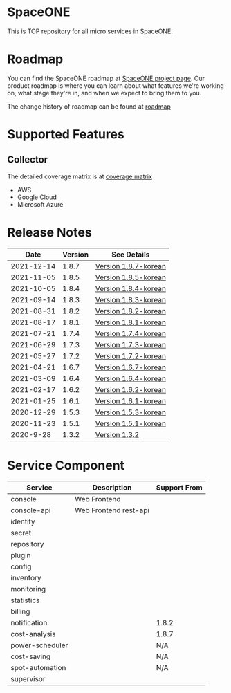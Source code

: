 # SpaceONE

This is TOP repository for all micro services in SpaceONE.

# Roadmap

You can find the SpaceONE roadmap at [SpaceONE project page](https://github.com/spaceone-dev/spaceone/projects/1).
Our product roadmap is where you can learn about what features we're working on, what stage they're in, 
and when we expect to bring them to you.

The change history of roadmap can be found at [roadmap](./roadmap.md)

# Supported Features

## Collector

The detailed coverage matrix is at [coverage matrix](./docs/collector_coverage.md)

* AWS
* Google Cloud
* Microsoft Azure

# Release Notes

| Date       | Version | See Details                                                 |
|------------|---------|-------------------------------------------------------------|
| 2021-12-14 | 1.8.7   | [Version 1.8.7-korean](./release_notes/ko/version_1.8.7.md) |
| 2021-11-05 | 1.8.5   | [Version 1.8.5-korean](./release_notes/ko/version_1.8.5.md) |
| 2021-10-05 | 1.8.4   | [Version 1.8.4-korean](./release_notes/ko/version_1.8.4.md) |
| 2021-09-14 | 1.8.3   | [Version 1.8.3-korean](./release_notes/ko/version_1.8.3.md) |
| 2021-08-31 | 1.8.2   | [Version 1.8.2-korean](./release_notes/ko/version_1.8.2.md) |
| 2021-08-17 | 1.8.1   | [Version 1.8.1-korean](./release_notes/ko/version_1.8.1.md) |
| 2021-07-21 | 1.7.4   | [Version 1.7.4-korean](./release_notes/ko/version_1.7.4.md) |
| 2021-06-29 | 1.7.3   | [Version 1.7.3-korean](./release_notes/ko/version_1.7.3.md) |
| 2021-05-27 | 1.7.2   | [Version 1.7.2-korean](./release_notes/ko/version_1.7.2.md) |
| 2021-04-21 | 1.6.7   | [Version 1.6.7-korean](./release_notes/ko/version_1.6.7.md) |
| 2021-03-09 | 1.6.4   | [Version 1.6.4-korean](./release_notes/ko/version_1.6.4.md) |
| 2021-02-17 | 1.6.2   | [Version 1.6.2-korean](./release_notes/ko/version_1.6.2.md) |
| 2021-01-25 | 1.6.1   | [Version 1.6.1-korean](./release_notes/ko/version_1.6.1.md) |
| 2020-12-29 | 1.5.3   | [Version 1.5.3-korean](./release_notes/ko/version_1.5.3.md) |
| 2020-11-23 | 1.5.1   | [Version 1.5.1-korean](./release_notes/ko/version_1.5.1.md) |
| 2020-9-28  | 1.3.2   | [Version 1.3.2](./release_notes/en/version_1.3.2.md)        |

# Service Component

| Service	        | Description           	 | Support From |
|-----------------|-------------------------|--------------|
| console         | Web Frontend            |              |
| console-api     | Web Frontend rest-api   |              |
| identity        |                         |              |
| secret          |                         |              |
| repository      |                         |              |
| plugin          |                         |              |
| config          |                         |              |
| inventory       |                         |              |
| monitoring      |                         |              |
| statistics      |                         |              |
| billing         |                         |              |
| notification    |                         | 1.8.2        |
| cost-analysis   |                         | 1.8.7        |
| power-scheduler |                         | N/A          |
| cost-saving     |                         | N/A          |
| spot-automation |                         | N/A          |
| supervisor      |                         |              |

